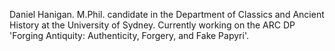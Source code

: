 Daniel Hanigan. M.Phil. candidate in the Department of Classics and Ancient History at the University of Sydney. Currently working on the ARC DP 'Forging Antiquity: Authenticity, Forgery, and Fake Papyri'.
